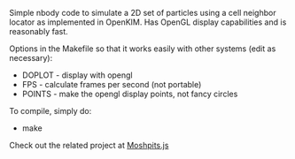 Simple nbody code to simulate a 2D set of particles
using a cell neighbor locator as implemented in OpenKIM.
Has OpenGL display capabilities and is reasonably fast.

Options in the Makefile so that it works easily
with other systems (edit as necessary):
 - DOPLOT - display with opengl
 - FPS    - calculate frames per second (not portable)
 - POINTS - make the opengl display points, not fancy circles

To compile, simply do:
 - make

Check out the related project at <a href="http://github.com/mattbierbaum/moshpits.js">Moshpits.js</a>

